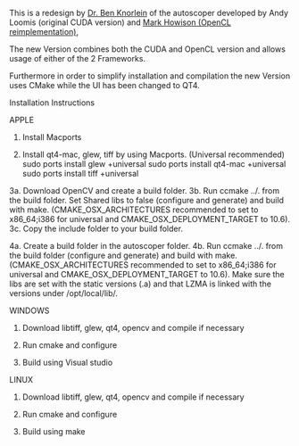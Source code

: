 This is a redesign by [Dr. Ben Knorlein](https://www.ccv.brown.edu/about/staff) of the autoscoper developed by Andy Loomis (original CUDA version) and [Mark Howison (OpenCL reimplementation)](https://bitbucket.org/mhowison/xromm-autoscoper),

The new Version combines both the CUDA and OpenCL version and allows usage of either of the 2 Frameworks. 

Furthermore in order to simplify installation and compilation the new Version uses CMake while the UI has been changed to QT4.

Installation Instructions

APPLE
1. Install Macports

2. Install qt4-mac, glew, tiff by using Macports. (Universal recommended)
sudo ports install glew +universal
sudo ports install qt4-mac +universal
sudo ports install tiff +universal

3a. Download OpenCV and create a build folder.
3b. Run ccmake ../. from the build folder. Set Shared libs to false  (configure and generate) and build with make. (CMAKE_OSX_ARCHITECTURES recommended to set to x86_64;i386 for universal and CMAKE_OSX_DEPLOYMENT_TARGET to 10.6).
3c. Copy the include folder to your build folder.

4a. Create a build folder in the autoscoper folder.
4b. Run ccmake ../. from the build folder (configure and generate) and build with make. (CMAKE_OSX_ARCHITECTURES recommended to set to x86_64;i386 for universal and CMAKE_OSX_DEPLOYMENT_TARGET to 10.6). Make sure the libs are set with the static versions (.a) and that LZMA is linked with the versions under /opt/local/lib/.

WINDOWS

1. Download libtiff, glew, qt4, opencv and compile if necessary

2. Run cmake and configure

3. Build using Visual studio


LINUX 


1. Download libtiff, glew, qt4, opencv and compile if necessary

2. Run cmake and configure

3. Build using make